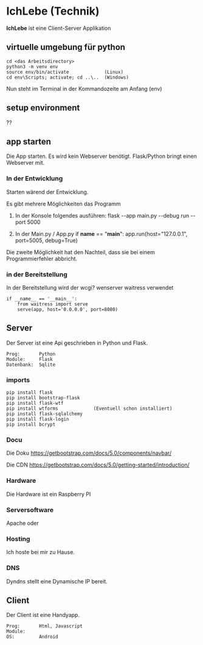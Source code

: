 # IchLebe  (Technik)

__IchLebe__ ist eine Client-Server Applikation

## virtuelle umgebung für python

    cd <das Arbeitsdirectory>
    python3 -m venv env
    source env/bin/activate             (Linux)
    cd env\Scripts; activate; cd ..\..  (Windows)

Nun steht im Terminal in der Kommandozeite am Anfang (env)

## setup environment

??

## app starten

Die App starten. Es wird kein Webserver benötigt. Flask/Python bringt einen Webserver mit.

### In der Entwicklung

Starten wärend der Entwicklung.

Es gibt mehrere Möglichkeiten das Programm 

1. In der Konsole folgendes ausführen:
    flask --app main.py --debug run --port 5000

2. In der Main.py / App.py
    if __name__ == "__main__":
        app.run(host="127.0.0.1", port=5005, debug=True)

Die zweite Möglichkeit hat den Nachteil, dass sie bei einem Programmierfehler abbricht.


### in der Bereitstellung

In der Bereitstellung wird der wcgi? wenserver waitress verwendet

    if __name__ == '__main__':
        from waitress import serve
        serve(app, host='0.0.0.0', port=8080)







## Server

Der Server ist eine Api geschrieben in Python und Flask.

    Prog:       Python
    Module:     Flask
    Datenbank:  Sqlite

### imports

    pip install flask
    pip install bootstrap-flask
    pip install flask-wtf
    pip install wtforms             (Eventuell schon installiert)
    pip install flask-sqlalchemy
    pip install flask-login
    pip install bcrypt

### Docu

Die Doku
    https://getbootstrap.com/docs/5.0/components/navbar/

Die CDN
    https://getbootstrap.com/docs/5.0/getting-started/introduction/



### Hardware
Die Hardware ist ein Raspberry PI

### Serversoftware
Apache oder 

### Hosting
Ich hoste bei mir zu Hause. 

### DNS
Dyndns stellt eine Dynamische IP bereit.




## Client
Der Client ist eine Handyapp.

    Prog:       Html, Javascript
    Module:     
    OS:         Android



